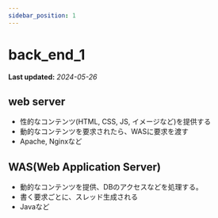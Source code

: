 ```yaml
---
sidebar_position: 1
---
```


# back_end_1

**Last updated:** _2024-05-26_

## web server
- 性的なコンテンツ(HTML, CSS, JS, イメージなど)を提供する
- 動的なコンテンツを要求されたら、WASに要求を渡す
- Apache, Nginxなど

## WAS(Web Application Server)
- 動的なコンテンツを提供、DBのアクセスなどを処理する。
- 書く要求ごとに、スレッド生成される
- Javaなど